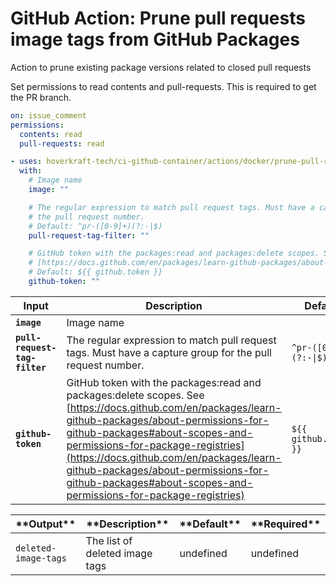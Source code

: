 <!-- start title -->

# GitHub Action: Prune pull requests image tags from GitHub Packages

<!-- end title -->
<!-- start description -->

Action to prune existing package versions related to closed pull requests

<!-- end description -->
<!-- start contents -->
<!-- end contents -->

Set permissions to read contents and pull-requests. This is required to get the PR branch.

```yaml
on: issue_comment
permissions:
  contents: read
  pull-requests: read
```

<!-- start usage -->

```yaml
- uses: hoverkraft-tech/ci-github-container/actions/docker/prune-pull-requests-image-tags@v0.10.0
  with:
    # Image name
    image: ""

    # The regular expression to match pull request tags. Must have a capture group for
    # the pull request number.
    # Default: ^pr-([0-9]+)(?:-|$)
    pull-request-tag-filter: ""

    # GitHub token with the packages:read and packages:delete scopes. See
    # [https://docs.github.com/en/packages/learn-github-packages/about-permissions-for-github-packages#about-scopes-and-permissions-for-package-registries](https://docs.github.com/en/packages/learn-github-packages/about-permissions-for-github-packages#about-scopes-and-permissions-for-package-registries)
    # Default: ${{ github.token }}
    github-token: ""
```

<!-- end usage -->
<!-- start inputs -->

| **Input**                                | **Description**                                                                                                                                                                                                                                                                                                                                                                | **Default**                       | **Required** |
| ---------------------------------------- | ------------------------------------------------------------------------------------------------------------------------------------------------------------------------------------------------------------------------------------------------------------------------------------------------------------------------------------------------------------------------------ | --------------------------------- | ------------ |
| **<code>image</code>**                   | Image name                                                                                                                                                                                                                                                                                                                                                                     |                                   | **false**    |
| **<code>pull-request-tag-filter</code>** | The regular expression to match pull request tags. Must have a capture group for the pull request number.                                                                                                                                                                                                                                                                      | <code>^pr-([0-9]+)(?:-\|$)</code> | **false**    |
| **<code>github-token</code>**            | GitHub token with the packages:read and packages:delete scopes. See [https://docs.github.com/en/packages/learn-github-packages/about-permissions-for-github-packages#about-scopes-and-permissions-for-package-registries](https://docs.github.com/en/packages/learn-github-packages/about-permissions-for-github-packages#about-scopes-and-permissions-for-package-registries) | <code>${{ github.token }}</code>  | **false**    |

<!-- end inputs -->
<!-- start outputs -->

| \***\*Output\*\***              | \***\*Description\*\***        | \***\*Default\*\*** | \***\*Required\*\*** |
| ------------------------------- | ------------------------------ | ------------------- | -------------------- |
| <code>deleted-image-tags</code> | The list of deleted image tags | undefined           | undefined            |

<!-- end outputs -->
<!-- start [.github/ghadocs/examples/] -->
<!-- end [.github/ghadocs/examples/] -->

